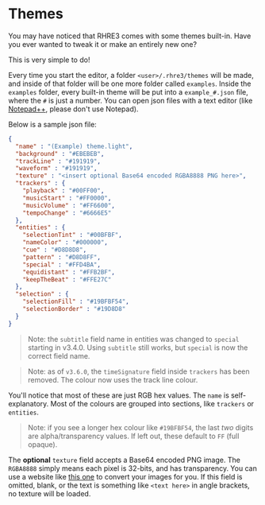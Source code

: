 # Themes

You may have noticed that RHRE3 comes with some themes built-in.
Have you ever wanted to tweak it or make an entirely new one?

This is very simple to do!

Every time you start the editor, a folder `<user>/.rhre3/themes` will be made,
and inside of that folder will be one more folder called `examples`. Inside
the `examples` folder, every built-in theme will be put into a
`example_#.json` file, where the `#` is just a number. You can open
json files with a text editor
(like [Notepad++](https://notepad-plus-plus.org/), please don't use Notepad).

Below is a sample json file:<br>
```json
{
  "name" : "(Example) theme.light",
  "background" : "#EBEBEB",
  "trackLine" : "#191919",
  "waveform" : "#191919",
  "texture" : "<insert optional Base64 encoded RGBA8888 PNG here>",
  "trackers" : {
    "playback" : "#00FF00",
    "musicStart" : "#FF0000",
    "musicVolume" : "#FF6600",
    "tempoChange" : "#6666E5"
  },
  "entities" : {
    "selectionTint" : "#00BFBF",
    "nameColor" : "#000000",
    "cue" : "#D8D8D8",
    "pattern" : "#D8D8FF",
    "special" : "#FFD4BA",
    "equidistant" : "#FFB2BF",
    "keepTheBeat" : "#FFE27C"
  },
  "selection" : {
    "selectionFill" : "#19BFBF54",
    "selectionBorder" : "#19D8D8"
  }
}
```

> Note: the `subtitle` field name in entities was changed to `special` starting in v3.4.0.
Using `subtitle` still works, but `special` is now the correct field name.


> Note: as of `v3.6.0`, the `timeSignature` field inside `trackers` has been removed. The colour now uses the track line colour.

You'll notice that most of these are just RGB hex values. The `name`
is self-explanatory. Most of the colours are grouped into sections,
like `trackers` or `entities`.

> Note: if you see a longer hex colour like `#19BFBF54`, the last *two*
digits are alpha/transparency values. If left out, these default to `FF` (full opaque).

The **optional** `texture` field accepts a Base64 encoded PNG image. The `RGBA8888` simply
means each pixel is 32-bits, and has transparency. You can use a website
like [this one](https://www.browserling.com/tools/image-to-base64) to
convert your images for you. If this field is omitted, blank, or the
text is something like `<text here>` in angle brackets, no texture will
be loaded.
